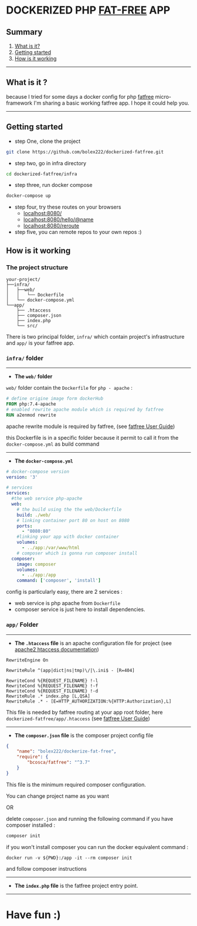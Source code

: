 # DOCKERIZED PHP [FAT-FREE](https://fatfreeframework.com) APP

## Summary
1. [What is it?](#wii)
2. [Getting started](#gs)
3. [How is it working](#hiiw)

---

## <a name="wii">What is it ?</a>
because I tried for some days a docker config for php [fatfree](https://fatfreeframework.com) micro-framework
I'm sharing a basic working fatfree app.
I hope it could help you.

---
## <a name="gs">Getting started</a>
- step One, clone the project
```bash
git clone https://github.com/bolex222/dockerized-fatfree.git
```
- step two,  go in infra directory
```bash
cd dockerized-fatfree/infra
```
- step three,  run docker compose
```bash
docker-compose up
```
- step four,  try these routes on your browsers
  - [localhost:8080/](http://localhost:8080/)
  - [localhost:8080/hello/@name](http://localhost:8080/hello/yourName)
  - [localhost:8080/reroute](http://localhost:8080/reroute)
- step five, you can remote repos to your own repos :)

## <a name="hiiw">How is it working</a>
### <a name="ps">The project structure</a>
```
your-project/
├──infra/
│   ├──web/
│   │   └── Dockerfile
│   └── docker-compose.yml
└──app/
    ├── .htaccess
    ├── composer.json
    ├── index.php
    └── src/
```

There is two principal folder, ```infra/``` which contain project's infrastructure and ```app/``` is your fatfree app.

### ``infra/`` folder 

---

- **The ```web/``` folder**

```web/``` folder contain the ``Dockerfile`` for ``php - apache`` : 
```Dockerfile
# define origine image form dockerHub
FROM php:7.4-apache
# enabled rewrite apache module which is required by fatfree
RUN a2enmod rewrite
```
apache rewrite module is required by fatfree, (see [fatfree User Guide](https://fatfreeframework.com/3.7/routing-engine#SampleApacheConfiguration))

this Dockerfile is in a specific folder because it permit to call it from the ```docker-compose.yml``` as build command

---
- **The ``docker-compose.yml``**

```yml
# docker-compose version 
version: '3'

# services
services:
  #the web service php-apache
  web:
    # the build using the the web/Dockerfile
    build: ./web/
    # linking container port 80 on host on 8080
    ports:
      - "8080:80"
    #linking your app with docker container
    volumes:
      - ../app:/var/www/html
    # composer which is gonna run composer install
  composer:
    image: composer
    volumes:
      - ../app:/app
    command: ['composer', 'install']

```
config is particularly easy, there are 2 services :
- web service is php apache from ```Dockerfile```
- composer service is just here to install dependencies.


### ``app/`` Folder

---

- **The ``.htaccess`` file** is an apache configuration file for project (see [apache2 htaccess documentation](https://httpd.apache.org/docs/current/howto/htaccess.html))

```apacheconf
RewriteEngine On

RewriteRule ^(app|dict|ns|tmp)\/|\.ini$ - [R=404]

RewriteCond %{REQUEST_FILENAME} !-l
RewriteCond %{REQUEST_FILENAME} !-f
RewriteCond %{REQUEST_FILENAME} !-d
RewriteRule .* index.php [L,QSA]
RewriteRule .* - [E=HTTP_AUTHORIZATION:%{HTTP:Authorization},L]
```
This file is needed by fatfree routing at your app root folder, here ``dockerized-fatfree/app/.htaccess`` (see [fatfree User Guide](https://fatfreeframework.com/3.7/routing-engine#SampleApacheConfiguration))

---
- **The ``composer.json`` file** is the composer project config file

```json
{
    "name": "bolex222/dockerize-fat-free",
    "require": {
        "bcosca/fatfree": "^3.7"
    }
}
```
This file is the minimum required composer configuration.

You can change project name as you want 

OR 

delete ``composer.json`` and running the following command if you have composer installed :
```bash
composer init
```
if you won't install composer you can run the docker equivalent command : 
```
docker run -v ${PWD}:/app -it --rm composer init
```
and follow composer instructions

---
- **The ``index.php`` file** is the fatfree project entry point.

---

# Have fun :)